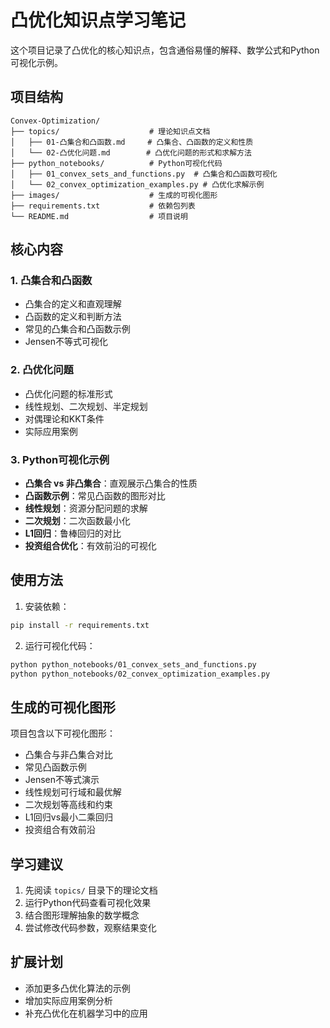 # 凸优化知识点学习笔记

这个项目记录了凸优化的核心知识点，包含通俗易懂的解释、数学公式和Python可视化示例。

## 项目结构

```
Convex-Optimization/
├── topics/                    # 理论知识点文档
│   ├── 01-凸集合和凸函数.md     # 凸集合、凸函数的定义和性质
│   └── 02-凸优化问题.md        # 凸优化问题的形式和求解方法
├── python_notebooks/          # Python可视化代码
│   ├── 01_convex_sets_and_functions.py  # 凸集合和凸函数可视化
│   └── 02_convex_optimization_examples.py # 凸优化求解示例
├── images/                    # 生成的可视化图形
├── requirements.txt           # 依赖包列表
└── README.md                  # 项目说明
```

## 核心内容

### 1. 凸集合和凸函数
- 凸集合的定义和直观理解
- 凸函数的定义和判断方法
- 常见的凸集合和凸函数示例
- Jensen不等式可视化

### 2. 凸优化问题
- 凸优化问题的标准形式
- 线性规划、二次规划、半定规划
- 对偶理论和KKT条件
- 实际应用案例

### 3. Python可视化示例
- **凸集合 vs 非凸集合**：直观展示凸集合的性质
- **凸函数示例**：常见凸函数的图形对比
- **线性规划**：资源分配问题的求解
- **二次规划**：二次函数最小化
- **L1回归**：鲁棒回归的对比
- **投资组合优化**：有效前沿的可视化

## 使用方法

1. 安装依赖：
```bash
pip install -r requirements.txt
```

2. 运行可视化代码：
```bash
python python_notebooks/01_convex_sets_and_functions.py
python python_notebooks/02_convex_optimization_examples.py
```

## 生成的可视化图形

项目包含以下可视化图形：
- 凸集合与非凸集合对比
- 常见凸函数示例
- Jensen不等式演示
- 线性规划可行域和最优解
- 二次规划等高线和约束
- L1回归vs最小二乘回归
- 投资组合有效前沿

## 学习建议

1. 先阅读 `topics/` 目录下的理论文档
2. 运行Python代码查看可视化效果
3. 结合图形理解抽象的数学概念
4. 尝试修改代码参数，观察结果变化

## 扩展计划

- 添加更多凸优化算法的示例
- 增加实际应用案例分析
- 补充凸优化在机器学习中的应用

